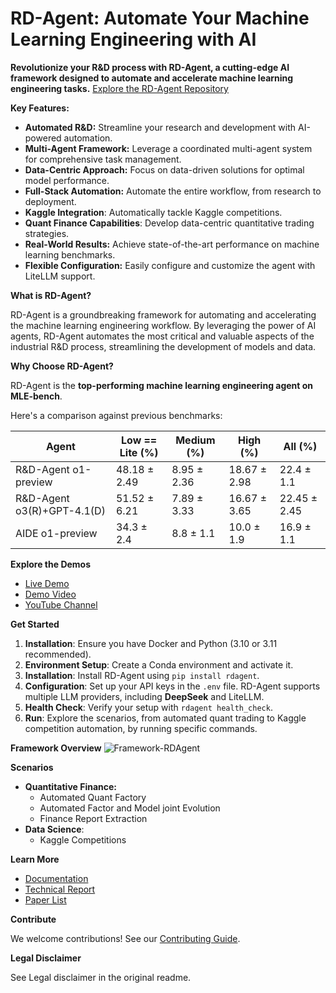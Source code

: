 # RD-Agent: Automate Your Machine Learning Engineering with AI

**Revolutionize your R&D process with RD-Agent, a cutting-edge AI framework designed to automate and accelerate machine learning engineering tasks.** [Explore the RD-Agent Repository](https://github.com/microsoft/RD-Agent)

**Key Features:**

*   **Automated R&D:** Streamline your research and development with AI-powered automation.
*   **Multi-Agent Framework:**  Leverage a coordinated multi-agent system for comprehensive task management.
*   **Data-Centric Approach:** Focus on data-driven solutions for optimal model performance.
*   **Full-Stack Automation:**  Automate the entire workflow, from research to deployment.
*   **Kaggle Integration**:  Automatically tackle Kaggle competitions.
*   **Quant Finance Capabilities**: Develop data-centric quantitative trading strategies.
*   **Real-World Results:** Achieve state-of-the-art performance on machine learning benchmarks.
*   **Flexible Configuration:** Easily configure and customize the agent with LiteLLM support.

**What is RD-Agent?**

RD-Agent is a groundbreaking framework for automating and accelerating the machine learning engineering workflow. By leveraging the power of AI agents, RD-Agent automates the most critical and valuable aspects of the industrial R&D process, streamlining the development of models and data.

**Why Choose RD-Agent?**

RD-Agent is the **top-performing machine learning engineering agent on MLE-bench**.

Here's a comparison against previous benchmarks:

| Agent | Low == Lite (%) | Medium (%) | High (%) | All (%) |
|---------|--------|-----------|---------|----------|
| R&D-Agent o1-preview | 48.18 ± 2.49 | 8.95 ± 2.36 | 18.67 ± 2.98 | 22.4 ± 1.1 |
| R&D-Agent o3(R)+GPT-4.1(D) | 51.52 ± 6.21 | 7.89 ± 3.33 | 16.67 ± 3.65 | 22.45 ± 2.45 |
| AIDE o1-preview | 34.3 ± 2.4 | 8.8 ± 1.1 | 10.0 ± 1.9 | 16.9 ± 1.1 |

**Explore the Demos**

*   [Live Demo](https://rdagent.azurewebsites.net/)
*   [Demo Video](https://rdagent.azurewebsites.net/factor_loop)
*   [YouTube Channel](https://www.youtube.com/watch?v=JJ4JYO3HscM&list=PLALmKB0_N3_i52fhUmPQiL4jsO354uopR)

**Get Started**

1.  **Installation**: Ensure you have Docker and Python (3.10 or 3.11 recommended).
2.  **Environment Setup**: Create a Conda environment and activate it.
3.  **Installation**: Install RD-Agent using `pip install rdagent`.
4.  **Configuration**: Set up your API keys in the `.env` file.  RD-Agent supports multiple LLM providers, including **DeepSeek** and LiteLLM.
5.  **Health Check**: Verify your setup with `rdagent health_check`.
6.  **Run**: Explore the scenarios, from automated quant trading to Kaggle competition automation, by running specific commands.

**Framework Overview**
![Framework-RDAgent](https://github.com/microsoft/RD-Agent/raw/main/docs/_static/Framework-RDAgent.png)

**Scenarios**

*   **Quantitative Finance:**
    *   Automated Quant Factory
    *   Automated Factor and Model joint Evolution
    *   Finance Report Extraction
*   **Data Science**:
    *   Kaggle Competitions

**Learn More**

*   [Documentation](https://rdagent.readthedocs.io/en/latest/index.html)
*   [Technical Report](https://aka.ms/RD-Agent-Tech-Report)
*   [Paper List](https://github.com/microsoft/RD-Agent#-%EF%B8%8F-paperwork-list)

**Contribute**

We welcome contributions!  See our [Contributing Guide](CONTRIBUTING.md).

**Legal Disclaimer**

See Legal disclaimer in the original readme.